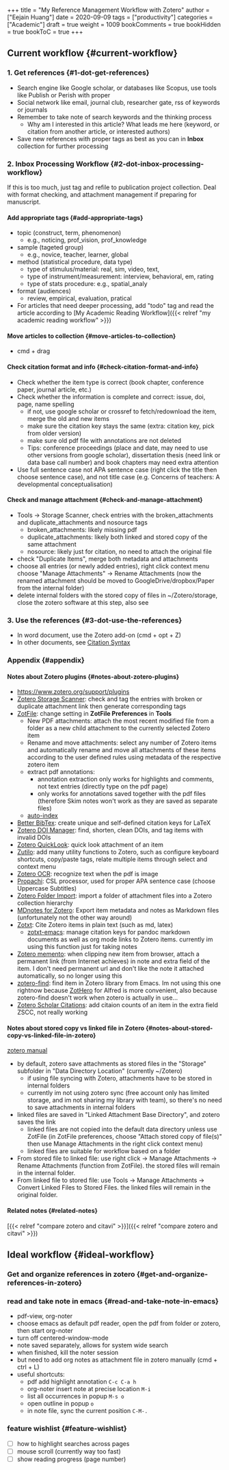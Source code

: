 +++
title = "My Reference Management Workflow with Zotero"
author = ["Eejain Huang"]
date = 2020-09-09
tags = ["productivity"]
categories = ["Academic"]
draft = true
weight = 1009
bookComments = true
bookHidden = true
bookToC = true
+++

## Current workflow {#current-workflow}


### 1. Get references {#1-dot-get-references}

-   Search engine like Google scholar, or databases like Scopus, use tools like Publish or Perish with proper
-   Social network like email, journal club, researcher gate, rss of keywords or journals
-   Remember to take note of search keywords and the thinking process
    -   Why am I interested in this article? What leads me here (keyword, or citation from another article, or interested authors)
-   Save new references with proper tags as best as you can in **Inbox** collection for further processing


### 2. Inbox Processing Workflow {#2-dot-inbox-processing-workflow}

If this is too much, just tag and refile to publication project collection. Deal with format checking, and attachment management if preparing for manuscript.


#### Add appropriate tags {#add-appropriate-tags}

-   topic (construct, term, phenomenon)
    -   e.g., noticing, prof\_vision, prof\_knowledge
-   sample (tageted group)
    -   e.g., novice, teacher, learner, global
-   method (statistical procedure, data type)
    -   type of stimulus/material: real, sim, video, text,
    -   type of instrument/measurement: interview, behavioral, em, rating
    -   type of stats procedure: e.g., spatial\_analy
-   format (audiences)
    -   review, empirical, evaluation, pratical
-   For articles that need deeper processing, add "todo" tag and read the article according to [My Academic Reading Workflow]({{< relref "my academic reading workflow" >}})


#### Move articles to collection {#move-articles-to-collection}

-   cmd + drag


#### Check citation format and info {#check-citation-format-and-info}

-   Check whether the item type is correct (book chapter, conference paper, journal article, etc.)
-   Check whether the information is complete and correct: issue, doi, page, name spelling
    -   if not, use google scholar or crossref to fetch/redownload the item, merge the old and new items
    -   make sure the citation key stays the same (extra: citation key, pick from older version)
    -   make sure old pdf file with annotations are not deleted
    -   Tips: conference proceedings (place and date, may need to use other versions from google scholar), dissertation thesis (need link or data base call number) and book chapters may need extra attention
-   Use full sentence case not APA sentence case (right click the title then choose sentence case), and not title case (e.g. Concerns of teachers: A developmental conceptualisation)


#### Check and manage attachment {#check-and-manage-attachment}

-   Tools → Storage Scanner, check entries with the broken\_attachments and duplicate\_attachments and nosource tags
    -   broken\_attachments: likely missing pdf
    -   duplicate\_attachments: likely both linked and stored copy of the same attachment
    -   nosource: likely just for citation, no need to attach the original file
-   check "Duplicate Items", merge both metadata and attachments
-   choose all entries (or newly added entries), right click context menu choose "Manage Attachments" → Rename Attachments (now the renamed attachment should be moved to GoogleDrive/dropbox/Paper from the internal folder)
-   delete internal folders with the stored copy of files in ~/Zotero/storage, close the zotero software at this step, also see


### 3. Use the references {#3-dot-use-the-references}

-   In word document, use the Zotero add-on (cmd + opt + Z)
-   In other documents, see [Citation Syntax](<../../Dropbox/MarkdownNotes/MDNotes/Citation Syntax.md>)


### Appendix {#appendix}


#### Notes about Zotero plugins {#notes-about-zotero-plugins}

-   <https://www.zotero.org/support/plugins>
-   [Zotero Storage Scanner](https://github.com/retorquere/zotero-storage-scanner): check and tag the entries with broken or duplicate attachment link then generate corresponding tags
-   [ZotFile](http://zotfile.com/): change setting in **ZotFile Preferences** in **Tools**
    -   New PDF attachments: attach the most recent modified file from a folder as a new child attachment to the currently selected Zotero item
    -   Rename and move attachments: select any number of Zotero items and automatically rename and move all attachments of these items according to the user defined rules using metadata of the respective zotero item
    -   extract pdf annotations:
        -   annotation extraction only works for highlights and comments, not text entries (directly type on the pdf page)
        -   only works for annotations saved together with the pdf files (therefore Skim notes won't work as they are saved as separate files)
    -   [auto-index](https://github.com/retorquere/zotero-auto-index)
-   [Better BibTex](https://github.com/retorquere/zotero-better-bibtex): create unique and self-defined citation keys for LaTeX
-   [Zotero DOI Manager](https://github.com/bwiernik/zotero-shortdoi): find, shorten, clean DOIs, and tag items with invalid DOIs
-   [Zotero QuickLook](https://github.com/mronkko/ZoteroQuickLook): quick look attachment of an item
-   [Zutilo](https://github.com/willsALMANJ/Zutilo): add many utility functions to Zotero, such as configure keyboard shortcuts, copy/paste tags, relate multiple items through select and context menu
-   [Zotero OCR](https://github.com/UB-Mannheim/zotero-ocr): recognize text when the pdf is image
-   [Propachi](https://github.com/Juris-M/propachi-vanilla): CSL processor, used for proper APA sentence case (choose Uppercase Subtitles)
-   [Zotero Folder Import](https://github.com/retorquere/zotero-folder-import): import a folder of attachment files into a Zotero collection hierarchy
-   [MDnotes for Zotero](https://github.com/argenos/zotero-mdnotes): Export item metadata and notes as Markdown files (unfortunately not the other way around)
-   [Zotxt](https://github.com/egh/zotxt): Cite Zotero items in plain text (such as md, latex)
    -   [zotxt-emacs](https://gitlab.com/egh/zotxt-emacs): manage citation keys for pandoc markdown documents as well as org mode links to Zotero items. currently im using this function just for taking notes
-   [Zotero memento](https://github.com/leonkt/zotero-memento): when clipping new item from browser, attach a permanent link (from Internet achieves) in note and extra field of the item. I don't need permanent url and don't like the note it attached automatically, so no longer using this
-   [zotero-find](https://github.com/dalanicolai/zotero-find): find item in Zotero library from Emacs. Im not using this one rightnow because [ZotHero](https://github.com/deanishe/zothero) for Alfred is more convenient, also because zotero-find doesn't work when zotero is actually in use...
-   [Zotero Scholar Citations](https://github.com/MaxKuehn/zotero-scholar-citations): add citaion counts of an item in the extra field ZSCC, not really working


#### Notes about stored copy vs linked file in Zotero {#notes-about-stored-copy-vs-linked-file-in-zotero}

[zotero manual](https://www.zotero.org/support/attaching%5Ffiles#:~:text=Stored%20files%2C%20which%20are%20the,the%20attachment%20item%20in%20Zotero.&text=With%20linked%20files%2C%20Zotero%20only,original%20file%20on%20your%20computer.)

-   by default, zotero save attachments as stored files in the "Storage" subfolder in "Data Directory Location" (currently ~/Zotero)
    -   if using file syncing with Zotero, attachments have to be stored in internal folders
    -   currently im not using zotero sync (free account only has limited storage, and im not sharing my library with team), so there's no need to save attachments in internal folders
-   linked files are saved in "Linked Attachment Base Directory", and zotero saves the link
    -   linked files are not copied into the default data directory unless use ZotFile (in ZotFile preferences, choose "Attach stored copy of file(s)" then use Manage Attachments in the right click context menu)
    -   linked files are suitable for workflow based on a folder
-   From stored file to linked file: use right click → Manage Attachments → Rename Attachments (function from ZotFile). the stored files will remain in the internal folder.
-   From linked file to stored file: use Tools → Manage Attachments → Convert Linked Files to Stored Files. the linked files will remain in the original folder.


#### Related notes {#related-notes}

[{{< relref "compare zotero and citavi" >}}]({{< relref "compare zotero and citavi" >}})


## Ideal workflow {#ideal-workflow}


### Get and organize references in zotero {#get-and-organize-references-in-zotero}


### read and take note in emacs {#read-and-take-note-in-emacs}

-   pdf-view, org-noter
-   choose emacs as default pdf reader, open the pdf from folder or zotero, then start org-noter
-   turn off centered-window-mode
-   note saved separately, allows for system wide search
-   when finished, kill the noter session
-   but need to add org notes as attachment file in zotero manually (cmd + ctrl + L)
-   useful shortcuts:
    -   pdf add highlight annotation `C-c C-a h`
    -   org-noter insert note at precise location `M-i`
    -   list all occurrences in popup `M-s o`
    -   open outline in popup `o`
    -   in note file, sync the current position `C-M-.`


### feature wishlist {#feature-wishlist}

-   [ ] how to highlight searches across pages
-   [ ] mouse scroll (currently way too fast)
-   [ ] show reading progress (page number)
